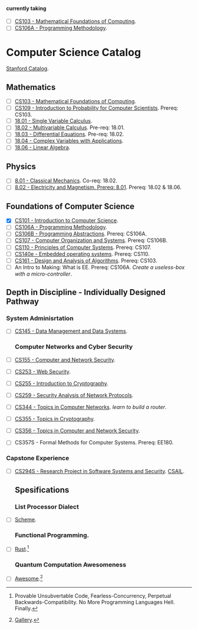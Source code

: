 #### currently taking
- [ ] [CS103 - Mathematical Foundations of Computing](https://web.stanford.edu/class/cs103/schedule.html).
- [ ] [CS106A - Programming Methodology](https://web.stanford.edu/class/archive/cs/cs106a/cs106a.1222/).

# Computer Science Catalog

[Stanford Catalog](https://bulletin.stanford.edu/programs/CS-BS).

## Mathematics

- [ ] [CS103 - Mathematical Foundations of Computing](https://web.stanford.edu/class/cs103/schedule.html).
- [ ] [CS109 - Introduction to Probability for Computer Scientists](https://web.stanford.edu/class/cs109/). Prereq: CS103.
- [ ] [18.01 - Single Variable Calculus](https://ocw.mit.edu/courses/18-01sc-single-variable-calculus-fall-2010/pages/syllabus/).
- [ ] [18.02 - Multivariable Calculus](https://ocw.mit.edu/courses/18-02sc-multivariable-calculus-fall-2010/pages/syllabus/). Pre-req: 18.01.
- [ ] [18.03 - Differential Equations](https://ocw.mit.edu/courses/18-03sc-differential-equations-fall-2011/). Pre-req: 18.02.
- [ ] [18.04 - Complex Variables with Applications](https://ocw.mit.edu/courses/18-04-complex-variables-with-applications-spring-2018/pages/syllabus/).
- [ ] [18.06 - Linear Algebra](https://ocw.mit.edu/courses/18-06sc-linear-algebra-fall-2011/pages/syllabus/).

## Physics

- [ ] [8.01 - Classical Mechanics](https://ocw.mit.edu/courses/physics/8-01sc-classical-mechanics-fall-2016/). Co-req: 18.02.
- [ ] [8.02 - Electricity and Magnetism. Prereq: 8.01](https://ocw.mit.edu/courses/physics/8-02-physics-ii-electricity-and-magnetism-spring-2007/). Prereq: 18.02 & 18.06.

## Foundations of Computer Science

- [x] [CS101 - Introduction to Computer Science](https://web.stanford.edu/class/cs101/).
- [ ] [CS106A - Programming Methodology](https://web.stanford.edu/class/archive/cs/cs106a/cs106a.1222/).
- [ ] [CS106B - Programming Abstractions](https://web.stanford.edu/class/cs106b/). Prereq: CS106A.
- [ ] [CS107 - Computer Organization and Systems](https://web.stanford.edu/class/archive/cs/cs107/cs107.1224/calendar). Prereq: CS106B.
- [ ] [CS110 - Principles of Computer Systems](https://web.stanford.edu/class/cs110/). Prereq: CS107.
- [ ] [CS140e - Embedded operating systems](https://github.com/dddrrreee/cs140e-20win/). Prereq: CS110.
- [ ] [CS161 - Design and Analysis of Algorithms](https://web.stanford.edu/class/archive/cs/cs161/cs161.1166/). Prereq: CS103.
- [ ] An Intro to Making: What is EE. Prereq: CS106A. *Create a useless-box with a micro-controller*.

## Depth in Discipline - Individually Designed Pathway

### System Adminisrtation

- [ ] [CS145 - Data Management and Data Systems](https://cs145-fa19.github.io/#).
  
  ### Computer Networks and Cyber Security

- [ ] [CS155 - Computer and Network Security](https://crypto.stanford.edu/cs155old/cs155-spring17/).

- [ ] [CS253 - Web Security](https://web.stanford.edu/class/cs253/).

- [ ] [CS255 - Introduction to Cryptography](https://crypto.stanford.edu/~dabo/cs255/syllabus.html).

- [ ] [CS259 - Security Analysis of Network Protocols](https://web.stanford.edu/class/cs259/WWW08/).

- [ ] [CS344 - Topics in Computer Networks](https://bulletin.stanford.edu/courses/1058581). *learn to build a router*.

- [ ] [CS355 - Topics in Cryptography](https://crypto.stanford.edu/~dabo/courses/cs355_spring14/syllabus.html).

- [ ] [CS356 - Topics in Computer and Network Security](https://cs356.stanford.edu/).

- [ ] CS357S - Formal Methods for Computer Systems. Prereq: EE180.

### Capstone Experience

- [ ] [CS294S - Research Project in Software Systems and Security](https://seclab.stanford.edu/). [CSAIL](https://www.csail.mit.edu/).
  
  ## Spesifications
  
  ### List Processor Dialect

- [ ] [Scheme](https://www.schemers.org/).
  
  ### Functional Programming.

- [ ] [Rust](https://doc.rust-lang.org/book/).[^1]
  
  ### Quantum Computation Awesomeness

- [ ] [Awesome](https://github.com/desireevl/awesome-quantum-computing).[^2]
  [^1]: Provable Unsubvertable Code, Fearless-Concurrency, Perpetual Backwards-Compatibility. No More Programming Languages Hell. Finally.

[^2]: [Gallery](https://archive.org/details/1111101000-robots/page/n1/mode/2up?view=theater).
